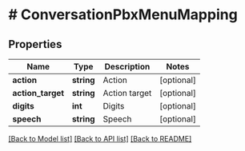 # # ConversationPbxMenuMapping

## Properties

Name | Type | Description | Notes
------------ | ------------- | ------------- | -------------
**action** | **string** | Action | [optional]
**action_target** | **string** | Action target | [optional]
**digits** | **int** | Digits | [optional]
**speech** | **string** | Speech | [optional]

[[Back to Model list]](../../README.md#models) [[Back to API list]](../../README.md#endpoints) [[Back to README]](../../README.md)
